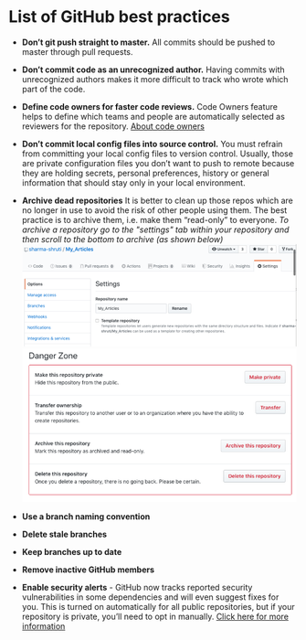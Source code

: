# List of GitHub best practices 

- **Don’t git push straight to master.**
All commits should be pushed to master through pull requests.

- **Don’t commit code as an unrecognized author.** Having commits with unrecognized authors makes it more difficult to track who wrote which part of the code.
- **Define code owners for faster code reviews.** Code Owners feature helps to define which teams and people are automatically selected as reviewers for the repository.
[About code owners](https://help.github.com/en/github/creating-cloning-and-archiving-repositories/about-code-owners)


- **Don’t commit local config files into source control.** You must refrain from committing your local config files to version control. Usually, those are private configuration files you don’t want to push to remote because they are holding secrets, personal preferences, history or general information that should stay only in your local environment.

- **Archive dead repositories** It is better to clean up those repos which are no longer in use to avoid the risk of other people using them. The best practice is to archive them, i.e. make them “read-only” to everyone.
*To archive a repository go to the "settings" tab within your repository and then scroll to the bottom to archive (as shown below)*
![](images/Myrepo.png)
![](images/Archive_repo.png)

- **Use a branch naming convention**
- **Delete stale branches**
- **Keep branches up to date**
- **Remove inactive GitHub members**
- **Enable security alerts** - GitHub now tracks reported security vulnerabilities in some dependencies and will even suggest fixes for you. This is turned on automatically for all public repositories, but if your repository is private, you’ll need to opt in manually. [Click here for more information](https://help.github.com/en/github/managing-security-vulnerabilities/about-security-alerts-for-vulnerable-dependencies)
